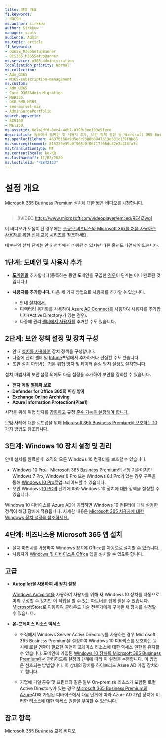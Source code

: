 ```yaml
---
title: 설정 개요
f1.keywords:
- NOCSH
ms.author: sirkkuw
author: Sirkkuw
manager: scotv
audience: Admin
ms.topic: article
f1_keywords:
- O365E_M365SetupBanner
- BCS365_M365SetupBanner
ms.service: o365-administration
localization_priority: Normal
ms.collection:
- Adm_O365
- M365-subscription-management
ms.custom:
- Adm_O365
- Core_O365Admin_Migration
- MSB365
- OKR_SMB_M365
- seo-marvel-mar
- AdminSurgePortfolio
search.appverid:
- BCS160
- MET150
ms.assetid: 6e7a2dfd-8ec4-4eb7-8390-3ee103e5fece
description: 등록에서 도메인 및 사용자 추가, 보안 정책 설정 등 Microsoft 365 Business Premium의 설정 단계에 대해 자세히 알아보십시오.
ms.openlocfilehash: 46370166a9d5e8c9308b8947513e631c159f0b86
ms.sourcegitcommit: 815229e39a0f905d9f06717f00dc82e2a028fa7c
ms.translationtype: MT
ms.contentlocale: ko-KR
ms.lasthandoff: 11/03/2020
ms.locfileid: "48842133"
---
```

# <a name="overview-of-setup"></a>설정 개요

Microsoft 365 Business Premium 설치에 대한 짧은 비디오를 시청합니다.<br><br>

> [!VIDEO https://www.microsoft.com/videoplayer/embed/RE4jZwg] 

이 비디오가 도움이 된 경우에는 [소규모 비즈니스와 Microsoft 365를 처음 사용하는 사용자를 위한 전체 교육 시리즈](https://support.microsoft.com/office/6ab4bbcd-79cf-4000-a0bd-d42ce4d12816)를 참조하세요.

대부분의 설치 단계는 안내 설치에서 수행될 수 있지만 다른 옵션도 나열되어 있습니다.

## <a name="step-1-add-your-domain-and-users"></a>1단계: 도메인 및 사용자 추가

   - **[도메인을](set-up.md#add-your-domain-to-personalize-sign-in)** 추가합니다(등록하는 동안 도메인을 구입한 [경우](sign-up.md)이 단계는 이미 완료된 것입니다.)

   - **사용자를 추가합니다.** 다음 세 가지 방법으로 사용자를 추가할 수 있습니다.
        - 안내 [설치에서](set-up.md#add-users-in-the-wizard).
        - 디렉터리 동기화를 사용하여 Azure [AD Connect를](https://docs.microsoft.com/microsoft-365/enterprise/set-up-directory-synchronization) 사용하여 사용자를 추가합니다(Active Directory가 있는 경우).
        - 나중에 관리 [센터에서 사용자를](add-users-m365b.md) 추가할 수도 있습니다.
## <a name="step-2-set-up-security-policies-and-configure-devices"></a>2단계: 보안 정책 설정 및 장치 구성 

  - 안내 [설치를 사용하여](set-up.md#protect-your-organization) 장치 정책을 구성합니다. 
  - 나중에 관리 센터 및 [Intune](https://docs.microsoft.com/intune/tutorial-walkthrough-intune-portal)포털에서 추가하거나 편집할 수도 있습니다. [](view-policies-and-devices.md)
  - 또한 설치 마법사는 기본 위협 방지 및 데이터 손실 방지 설정도 설치합니다.
  
  설치 마법사의 보안 설정 외에도 다음 설정을 추가하여 보안을 강화할 수 있습니다.

- **전자 메일 맬웨어 보호**
- **Defender for Office 365의 피싱 방지**
- **Exchange Online Archiving**
- **Azure Information Protection(Plan1)**

시작을 위해 위협 방지를 [강화하고](increase-threat-protection.md) 규정 [준수 기능을 설정해야 합니다.](set-up-compliance.md)

모범 사례에 대한 로드맵을 위해 [Microsoft 365 Business Premium을 보호하는 10가지](https://docs.microsoft.com/office365/admin/security-and-compliance/secure-your-business-data) 방법도 참조합니다.

## <a name="step-3-set-up-and-manage-windows-10-devices"></a>3단계: Windows 10 장치 설정 및 관리

안내 설치를 완료한 후 조직의 모든 Windows 10 컴퓨터를 보호할 수 있습니다.
  
- Windows 10 Pro는 Microsoft 365 Business Premium의 선행 기술이지만 Windows 7 Pro, Windows 8 Pro 또는 Windows 8.1 Pro가 있는 경우 구독을 통해 [Windows 10 Pro로](https://docs.microsoft.com/microsoft-365/business/upgrade-to-windows-pro-creators-update)업그레이드할 수 있습니다. [](pre-requisites-for-data-protection.md)
- 보안 Windows [10 PC의](secure-win-10-pcs.md) 단계에 따라 Windows 10 장치에 대한 정책을 설정할 수 있습니다.

Windows 10 디바이스를 Azure AD에 가입하면 Windows 10 컴퓨터에 대해 설정한 정책이 해당 장치에 적용됩니다. 자세한 내용은 [Microsoft 365 사용자에 대한 Windows 장치 설정을 참조하세요.](set-up-windows-devices.md)

## <a name="step-4-install-microsoft-365-apps-for-business"></a>4단계: 비즈니스용 Microsoft 365 앱 설치
- 설치 마법사를 사용하여 Windows 장치에 Office를 자동으로 설치할 [수 있습니다.](set-up.md#deploy-office-365-client-apps)
- 사용자가 [Windows 및 디바이스용 Office](https://docs.microsoft.com/office365/admin/setup/install-applications) 앱을 설치할 수 있도록 합니다.
     
## <a name="advanced"></a>고급
- **Autopilot을 사용하여 새 장치 설정**
            
     [Windows Autopilot을](add-autopilot-devices-and-profile.md) 사용하여 사용자를 위해 **새** Windows 10 장치를 자동으로 미리 구성할 [](https://www.microsoft.com/solution-providers/search) 수 있지만 이 작업을 할 수 있는 파트너를 쉽게 얻을 수 있습니다. [Microsoft](https://go.microsoft.com/fwlink/?linkid=874598)Store로 이동하여 클라우드 기술 전문가에게 구매한 새 장치를 설정할 수 있습니다.

- **온-프레미스 리소스 액세스**

     - 조직에서 Windows Server Active Directory를 사용하는 경우 Microsoft 365 Business Premium을 설정하여 Windows 10 디바이스를 보호하는 동시에 로컬 인증이 필요한 여전히 프레미스 리소스에 대한 액세스 권한을 유지할 수 있습니다. 도메인에 가입된 [Windows 10 장치를 Microsoft 365 Business Premium에서](manage-windows-devices.md) 관리하도록 설정의 단계에 따라 이 설정을 수행합니다. 이 방법은 선호되는 방법입니다. 이 상태의 장치를 하이브리드 Azure AD 가입 장치라고 합니다.

    - 기업에 파일 공유 및 프린터와 같은 일부 On-premise 리소스가 포함된 로컬 Active Directory가 있는 경우 [Microsoft 365 Business Premium의 Azure](access-resources.md)AD에 가입된 디바이스에서 다음 단계에 따라 Azure AD 가입 장치에 이러한 리소스에 대한 액세스 권한을 부여할 수 있습니다.

## <a name="see-also"></a>참고 항목

[Microsoft 365 Business 교육 비디오](https://support.microsoft.com/office/6ab4bbcd-79cf-4000-a0bd-d42ce4d12816)
